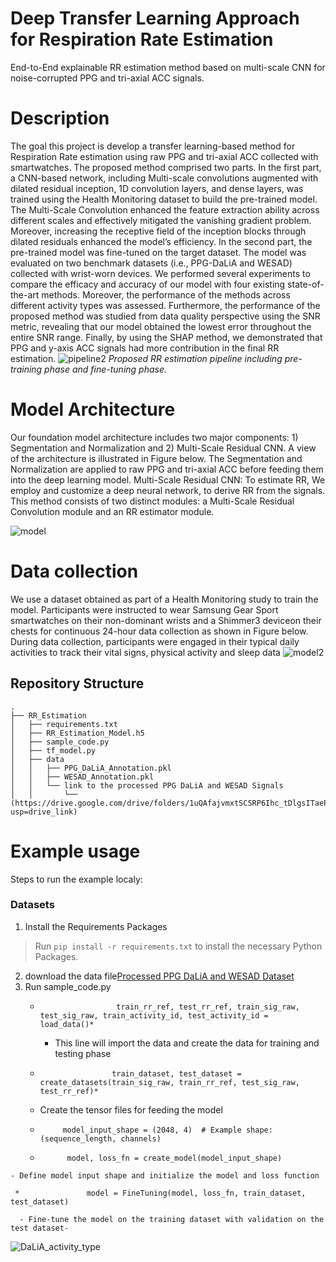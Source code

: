 # Deep Transfer Learning Approach for Respiration Rate Estimation
End-to-End explainable RR estimation method based on multi-scale CNN for noise-corrupted PPG and tri-axial ACC signals. 

# Description
The goal this project is develop a transfer learning-based method for Respiration Rate estimation using raw PPG and tri-axial ACC collected with smartwatches. The proposed method comprised two parts. In the first part, a CNN-based network, including Multi-scale convolutions augmented with dilated residual inception, 1D convolution layers, and dense layers, was trained using the Health Monitoring dataset to build the pre-trained model. The Multi-Scale Convolution enhanced the feature extraction ability across different scales and effectively mitigated the vanishing gradient problem. Moreover, increasing the receptive field of the inception blocks through dilated residuals enhanced the model’s efficiency. In the second part, the pre-trained model was fine-tuned on the target dataset. The model was evaluated on two benchmark datasets (i.e., PPG-DaLiA and WESAD) collected with wrist-worn devices. We performed several experiments to compare the efficacy and accuracy of our model with four existing state-of-the-art methods. Moreover, the performance of the methods across different activity types was assessed. Furthermore, the performance of the proposed method was studied from data quality perspective using the SNR metric, revealing that our model obtained the lowest error throughout the entire SNR range. Finally, by using the SHAP method, we demonstrated that PPG and y-axis ACC signals had more contribution in the final RR estimation.
![pipeline2](https://github.com/kazemikianoosh/RR_Estimation/assets/51022509/854210b7-df19-4ded-85e1-ff9874d748e5)
*Proposed RR estimation pipeline including pre-training phase and fine-tuning phase.*
# Model Architecture
Our foundation model architecture includes two major components: 1) Segmentation and Normalization and 2) Multi-Scale Residual CNN. A view of the architecture is illustrated in Figure below. The Segmentation and Normalization are applied to raw PPG and tri-axial ACC before feeding them into the deep learning model. Multi-Scale Residual CNN: To estimate RR, We employ and customize a deep neural network, to derive RR from the signals. This method consists of two distinct modules: a Multi-Scale Residual Convolution module and an RR estimator module.

![model](https://github.com/kazemikianoosh/RR_Estimation/assets/51022509/f0fc2bf8-e183-4c80-a36d-bf58e5974986)
# Data collection
We use a dataset obtained as part of a Health Monitoring study to train the model. Participants were instructed to wear Samsung Gear Sport smartwatches on their non-dominant wrists and a Shimmer3 deviceon their chests for continuous 24-hour data collection as shown in Figure below. During data collection, participants were engaged in their typical daily activities to track their vital signs, physical activity and sleep data
![model2](https://github.com/kazemikianoosh/RR_Estimation/assets/51022509/e74a82b4-4b32-491c-9330-a6f6ff170e0c)

## Repository Structure
```
.
├── RR_Estimation
│   ├── requirements.txt
│   ├── RR_Estimation_Model.h5
│   ├── sample_code.py
│   ├── tf_model.py
│   ├── data
│   │   ├── PPG_DaLiA_Annotation.pkl
│   │   ├── WESAD_Annotation.pkl
│   │   └── link to the processed PPG DaLiA and WESAD Signals
│   │       └── (https://drive.google.com/drive/folders/1uQAfajvmxtSCSRP6Ihc_tDlgsITaePBI?usp=drive_link)
```

# Example usage
Steps to run the example localy:
### Datasets

  1. Install the Requirements Packages

> Run `pip install -r requirements.txt` to install the necessary Python Packages.

  2. download the data file[Processed PPG DaLiA and WESAD Dataset](https://drive.google.com/drive/folders/1uQAfajvmxtSCSRP6Ihc_tDlgsITaePBI?usp=drive_link)
  3. Run sample_code.py
     *                      train_rr_ref, test_rr_ref, train_sig_raw, test_sig_raw, train_activity_id, test_activity_id = load_data()*              
       - This line will import the data and create the data for training and testing phase
      
         
      *                     train_dataset, test_dataset = create_datasets(train_sig_raw, train_rr_ref, test_sig_raw, test_rr_ref)*              
       - Create the tensor files for feeding the model
       *          model_input_shape = (2048, 4)  # Example shape: (sequence_length, channels)
      *           model, loss_fn = create_model(model_input_shape)
        
    - Define model input shape and initialize the model and loss function
    
     *               model = FineTuning(model, loss_fn, train_dataset, test_dataset)
     
      - Fine-tune the model on the training dataset with validation on the test dataset-
    
     
![DaLiA_activity_type](https://github.com/kazemikianoosh/RR_Estimation/assets/51022509/fe2d51be-879d-4070-8a10-cc7648c4db47)




